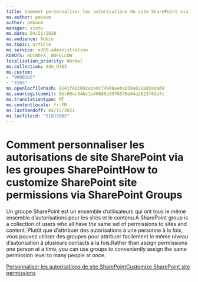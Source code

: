 ```yaml
---
title: Comment personnaliser les autorisations de site SharePoint via les groupes SharePoint
ms.author: pebaum
author: pebaum
manager: scotv
ms.date: 04/21/2020
ms.audience: Admin
ms.topic: article
ms.service: o365-administration
ROBOTS: NOINDEX, NOFOLLOW
localization_priority: Normal
ms.collection: Adm_O365
ms.custom:
- "9000165"
- "3165"
ms.openlocfilehash: 6141f801002aba0c74966eebe659a0228d2eda69
ms.sourcegitcommit: 8bc60ec34bc1e40685e3976576e04a2623f63a7c
ms.translationtype: MT
ms.contentlocale: fr-FR
ms.lasthandoff: 04/15/2021
ms.locfileid: "51815685"
---
```

# <a name="how-to-customize-sharepoint-site-permissions-via-sharepoint-groups"></a><span data-ttu-id="efdab-102">Comment personnaliser les autorisations de site SharePoint via les groupes SharePoint</span><span class="sxs-lookup"><span data-stu-id="efdab-102">How to customize SharePoint site permissions via SharePoint Groups</span></span> 

<span data-ttu-id="efdab-103">Un groupe SharePoint est un ensemble d’utilisateurs qui ont tous le même ensemble d’autorisations pour les sites et le contenu.</span><span class="sxs-lookup"><span data-stu-id="efdab-103">A SharePoint group is a collection of users who all have the same set of permissions to sites and content.</span></span> <span data-ttu-id="efdab-104">Plutôt que d’attribuer des autorisations à une personne à la fois, vous pouvez utiliser des groupes pour attribuer facilement le même niveau d’autorisation à plusieurs contacts à la fois.</span><span class="sxs-lookup"><span data-stu-id="efdab-104">Rather than assign permissions one person at a time, you can use groups to conveniently assign the same permission level to many people at once.</span></span>

[<span data-ttu-id="efdab-105">Personnaliser les autorisations de site SharePoint</span><span class="sxs-lookup"><span data-stu-id="efdab-105">Customize SharePoint site permissions</span></span>](https://docs.microsoft.com/sharepoint/customize-sharepoint-site-permissions)